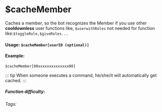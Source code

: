 # $cacheMember
Caches a member, so the bot recognizes the Member if you use other **cooldownless** user functions like, `$userwithRoles` 
not needed for function like:`$toggleRole,$giveRoles...`
#### Usage: `$cacheMember[userID (optional)]`

#### Example:
`$cacheMember[00xxxxxxxxxxxxxx00]`

::: tip
When someone executes a command, he/she/it will automatically get cached.
:::

##### Function difficulty: <Badge type="tip" text="Easy" vertical="middle" /> 
###### Tags: <Badge type="tip" text="Cache" vertical="middle" /> <Badge type="tip" text="Member" vertical="middle" /> <Badge type="tip" text="User" vertical="middle" /> 